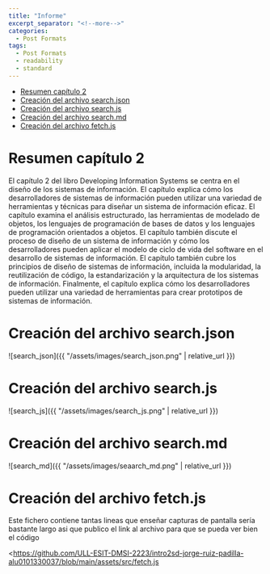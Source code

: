 ```yaml
---
title: "Informe"
excerpt_separator: "<!--more-->"
categories:
  - Post Formats
tags:
  - Post Formats
  - readability
  - standard
---
```


- [Resumen capítulo 2](#resumen-capítulo-2)
- [Creación del archivo search.json](#creación-del-archivo-searchjson)
- [Creación del archivo search.js](#creación-del-archivo-searchjs)
- [Creación del archivo search.md](#creación-del-archivo-searchmd)
- [Creación del archivo fetch.js](#creación-del-archivo-fetchjs)

# Resumen capítulo 2

El capítulo 2 del libro Developing Information Systems se centra en el diseño de los sistemas de información. El capítulo explica cómo los desarrolladores de sistemas de información pueden utilizar una variedad de herramientas y técnicas para diseñar un sistema de información eficaz. El capítulo examina el análisis estructurado, las herramientas de modelado de objetos, los lenguajes de programación de bases de datos y los lenguajes de programación orientados a objetos. El capítulo también discute el proceso de diseño de un sistema de información y cómo los desarrolladores pueden aplicar el modelo de ciclo de vida del software en el desarrollo de sistemas de información. El capítulo también cubre los principios de diseño de sistemas de información, incluida la modularidad, la reutilización de código, la estandarización y la arquitectura de los sistemas de información. Finalmente, el capítulo explica cómo los desarrolladores pueden utilizar una variedad de herramientas para crear prototipos de sistemas de información.

# Creación del archivo search.json
![search_json]({{ "/assets/images/search_json.png" | relative_url }})
# Creación del archivo search.js
![search_js]({{ "/assets/images/search_js.png" | relative_url }})
# Creación del archivo search.md
![search_md]({{ "/assets/images/seaarch_md.png" | relative_url }})
# Creación del archivo fetch.js
Este fichero contiene tantas lineas que enseñar capturas de pantalla sería bastante largo asi que publico el link al archivo para que se pueda ver bien el código

<https://github.com/ULL-ESIT-DMSI-2223/intro2sd-jorge-ruiz-padilla-alu0101330037/blob/main/assets/src/fetch.js
